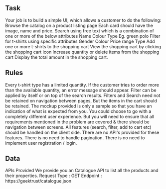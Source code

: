 ## Task
 Your job is to build a simple UI, which allows a customer to do the following: 
Browse the catalog on a product listing page
Each card should have the image, name and price.
Search using free text which is a combination of one or more of the below attributes
 Name 
 Colour 
 Type 
 Eg. green polo 
Filter for t-shirts using specific attributes
 Gender 
 Colour 
 Price range 
 Type 
Add one or more t-shirts to the shopping cart
View the shopping cart by clicking the shopping cart icon
Increase quantity or delete items from the shopping cart
Display the total amount in the shopping cart.

## Rules
 Every t-shirt type has a limited quantity. If the customer tries to order more than the available quantity, an error message should appear. 
 Filter can be applied by itself or on top of the search results. 
 Filters and Search need not be retained on navigation between pages, But the items in the cart should be retained. 
 The mockup provided is only a sample so that you have an indication of what is expected from you. You could choose to go with a completely different user experience. But you will need to ensure that all requirements mentioned in the problem are covered & there should be navigation between screens. 
 All features (search, filter, add to cart etc) should be handled on the client side. 
 There are no API's provided for these features. 
 There is no need to handle pagination. 
 There is no need to implement user registration / login. 

 
## Data
APIs Provided
 We provide you an Catalogue API to list all the products and their properties. 
Request Type :
 GET 
Endpoint :
 https://geektrust/catalogue.json 